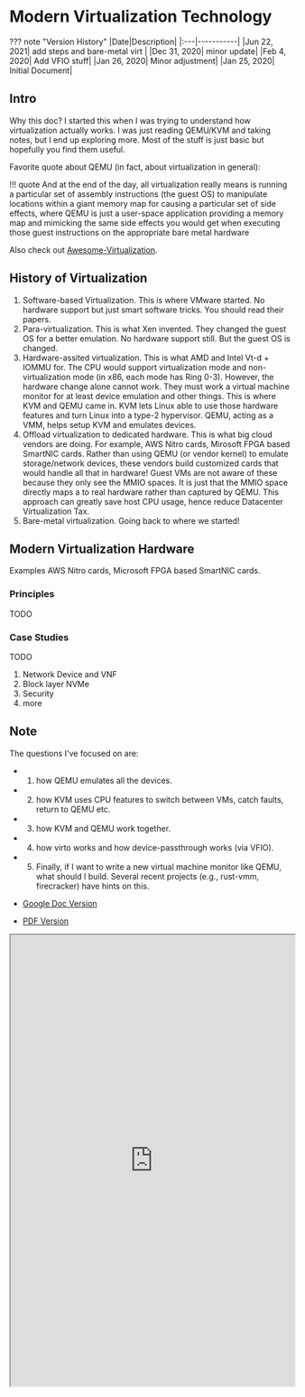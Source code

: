 # Modern Virtualization Technology

??? note "Version History"
	|Date|Description|
	|:---|-----------|
	|Jun 22, 2021| add steps and bare-metal virt |
	|Dec 31, 2020| minor update|
	|Feb 4, 2020| Add VFIO stuff|
	|Jan 26, 2020| Minor adjustment|
	|Jan 25, 2020| Initial Document|

## Intro

Why this doc?
I started this when I was trying to understand how virtualization actually works.
I was just reading QEMU/KVM and taking notes, but I end up exploring more.
Most of the stuff is just basic but hopefully you find them useful.

Favorite quote about QEMU (in fact, about virtualization in general):

!!! quote
     And at the end of the day, all virtualization really means is running a particular set of assembly instructions (the guest OS) to manipulate locations within a giant memory map for causing a particular set of side effects, where QEMU is just a user-space application providing a memory map and mimicking the same side effects you would get when executing those guest instructions on the appropriate bare metal hardware

Also check out [Awesome-Virtualization](https://github.com/Wenzel/awesome-virtualization/issues).

## History of Virtualization

1. Software-based Virtualization. This is where VMware started. No hardware support but just smart software tricks. You should read their papers.
2. Para-virtualization. This is what Xen invented. They changed the guest OS for a better emulation. No hardware support still. But the guest OS is changed.
3. Hardware-assited virtualization. This is what AMD and Intel Vt-d + IOMMU for. The CPU would support virtualization mode and non-virtualization mode (in x86, each mode has Ring 0-3). However, the hardware change alone cannot work. They must work a virtual machine monitor for at least device emulation and other things. This is where KVM and QEMU came in. KVM lets Linux able to use those hardware features and turn Linux into a type-2 hypervisor. QEMU, acting as a VMM, helps setup KVM and emulates devices.
4. Offload virtualization to dedicated hardware. This is what big cloud vendors are doing. For example, AWS Nitro cards, Mirosoft FPGA based SmartNIC cards.
Rather than using QEMU (or vendor kernel) to emulate storage/network devices, these vendors build customized cards that would handle all that in hardware!
Guest VMs are not aware of these because they only see the MMIO spaces. It is just that the MMIO space directly maps a to real hardware rather than captured by QEMU. This approach can greatly save host CPU usage, hence reduce Datacenter Virtualization Tax.
5. Bare-metal virtualization. Going back to where we started!

## Modern Virtualization Hardware

Examples AWS Nitro cards, Microsoft FPGA based SmartNIC cards.

### Principles

TODO

### Case Studies

TODO

1. Network Device and VNF
2. Block layer NVMe
3. Security
4. more

## Note

The questions I've focused on are:

- 1) how QEMU emulates all the devices.
- 2) how KVM uses CPU features to switch between VMs, catch faults, return to QEMU etc.
- 3) how KVM and QEMU work together.
- 4) how virto works and how device-passthrough works (via VFIO).
- 5) Finally, if I want to write a new virtual machine monitor like QEMU,
what should I build. Several recent projects (e.g., rust-vmm, firecracker) have hints on this.

- <a href="https://gdoc.pub/doc/e/2PACX-1vSsskD0A2XgHoZhaYLAkS7lmCOrfxkGXk1WTovWEAyeoELVdBjrE-NzD8h-NvJfKhxMpUg2aXzaD-XG" target="_blank">Google Doc Version</a>
- <a href="http://lastweek.io/pubs/virt_note.pdf" target="_blank">PDF Version</a>

<iframe style="width: 100%; height: 800px;" frameborder="1" allowfullscreen 
    src="https://docs.google.com/document/d/e/2PACX-1vSsskD0A2XgHoZhaYLAkS7lmCOrfxkGXk1WTovWEAyeoELVdBjrE-NzD8h-NvJfKhxMpUg2aXzaD-XG/pub?embedded=true">        
</iframe>
